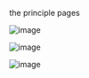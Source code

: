 the principle pages 

![image](https://github.com/user-attachments/assets/6ba60278-bcf9-4950-8fec-c5055c5ca452)

![image](https://github.com/user-attachments/assets/0a187ef9-a6b7-4f7d-88a8-735247aa075a)


![image](https://github.com/user-attachments/assets/533fe872-8674-472e-afe5-ec7a61d48803)

